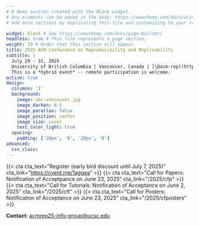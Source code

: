 ```yaml
---
# A Demo section created with the Blank widget.
# Any elements can be added in the body: https://wowchemy.com/docs/writing-markdown-latex/
# Add more sections by duplicating this file and customizing to your requirements.

widget: blank # See https://wowchemy.com/docs/page-builder/
headless: true # This file represents a page section.
weight: 10 # Order that this section will appear.
title: 2025 ACM Conference on Reproducibility and Replicability
subtitle: |
  July 29 - 31, 2025  
  University of British Columbia | Vancouver, Canada | [\@acm-rep](https://www.linkedin.com/company/acm-rep)  
  This is a *hybrid event* -- remote participation is welcome.
active: true
design:
  columns: '1'
  background:
    image: ubc-vancouver.jpg
    image_darken: 0.5
    image_parallax: false
    image_position: center
    image_size: cover
    text_color_light: true
  spacing:
    padding: ['20px', '0', '20px', '0']
advanced:
  css_class: 
---
```

{{< cta cta_text="Register (early bird discount until July 7, 2025)" cta_link="https://cvent.me/1aggea" >}}
{{< cta cta_text="Call for Papers: Notification of Acceptpance on June 23, 2025" cta_link="/2025/cfp" >}}
{{< cta cta_text="Call for Tutorials: Notification of Acceptance on June 2, 2025" cta_link="/2025/cft" >}}
{{< cta cta_text="Call for Posters: Notification of Acceptance on June 23, 2025" cta_link="/2025/cfposters" >}}

**Contact**: [acmrep25-info-group@ucsc.edu](mailto:acmrep25-info-group@ucsc.edu)


